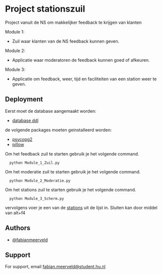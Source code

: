 
# Project stationszuil

Project vanuit de NS om makkelijker feedback te krijgen van klanten


Module 1:
- Zuil waar klanten van de NS feedback kunnen geven.

Module 2:
- Applicatie waar moderatoren de feedback kunnen goed of afkeuren.

Module 3:
- Applicatie om feedback, weer, tijd en faciliteiten van een station weer te geven.
## Deployment
Eerst moet de database aangemaakt worden:
- [database ddl](https://github.com/FabianMeerveld/project_stationszuil/blob/main/station-database.ddl)

de volgende packages moeten geinstalleerd worden:
- [psycopg2](https://www.psycopg.org/docs/)
- [pillow](https://pillow.readthedocs.io/en/stable/installation.html)

Om het feedback zuil te starten gebruik je het volgende command.

```
  python Module_1_Zuil.py
```
Om het moderatie zuil te starten gebruik je het volgende command.

```
  python Module_2_Moderatie.py
```
Om het stations zuil te starten gebruik je het volgende command.

```
  python Module_3_Scherm.py
```
vervolgens voer je een van de [stations](https://github.com/FabianMeerveld/project_stationszuil/blob/main/Stations.txt) uit de lijst in.
Sluiten kan door middel van alt+f4


## Authors

- [@fabianmeerveld](https://github.com/FabianMeerveld)


## Support

For support, email fabian.meerveld@student.hu.nl

